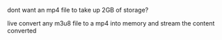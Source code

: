dont want an mp4 file to take up 2GB of storage?

live convert any m3u8 file to a mp4 into memory and stream the content converted
